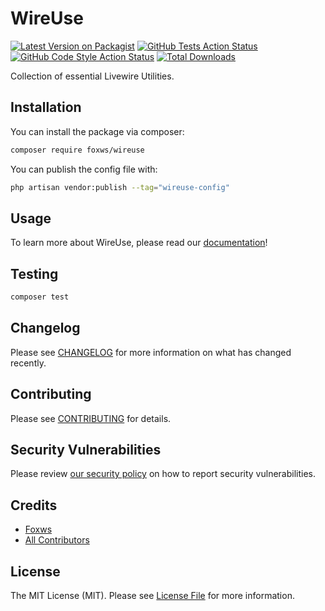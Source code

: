# WireUse

[![Latest Version on Packagist](https://img.shields.io/packagist/v/foxws/wireuse.svg?style=flat-square)](https://packagist.org/packages/foxws/wireuse)
[![GitHub Tests Action Status](https://img.shields.io/github/actions/workflow/status/foxws/wireuse/run-tests.yml?branch=3.x&label=tests&style=flat-square)](https://github.com/foxws/wireuse/actions?query=workflow%3Arun-tests+branch%3A3.x)
[![GitHub Code Style Action Status](https://img.shields.io/github/actions/workflow/status/foxws/wireuse/fix-php-code-style-issues.yml?branch=3.x&label=code%20style&style=flat-square)](https://github.com/foxws/wireuse/actions?query=workflow%3A"Fix+PHP+code+style+issues"+branch%3A3.x)
[![Total Downloads](https://img.shields.io/packagist/dt/foxws/wireuse.svg?style=flat-square)](https://packagist.org/packages/foxws/wireuse)

Collection of essential Livewire Utilities.

## Installation

You can install the package via composer:

```bash
composer require foxws/wireuse
```

You can publish the config file with:

```bash
php artisan vendor:publish --tag="wireuse-config"
```

## Usage

To learn more about WireUse, please read our [documentation](https://foxws.nl/projects/wireuse)!

## Testing

```bash
composer test
```

## Changelog

Please see [CHANGELOG](CHANGELOG.md) for more information on what has changed recently.

## Contributing

Please see [CONTRIBUTING](CONTRIBUTING.md) for details.

## Security Vulnerabilities

Please review [our security policy](../../security/policy) on how to report security vulnerabilities.

## Credits

- [Foxws](https://github.com/foxws)
- [All Contributors](../../contributors)

## License

The MIT License (MIT). Please see [License File](LICENSE.md) for more information.

